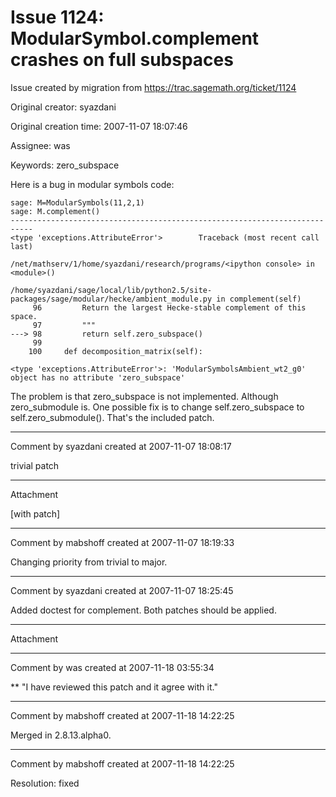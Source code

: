 # Issue 1124: ModularSymbol.complement crashes on full subspaces

Issue created by migration from https://trac.sagemath.org/ticket/1124

Original creator: syazdani

Original creation time: 2007-11-07 18:07:46

Assignee: was

Keywords: zero_subspace

Here is a bug in modular symbols code:

``` 
sage: M=ModularSymbols(11,2,1)
sage: M.complement()
---------------------------------------------------------------------------
<type 'exceptions.AttributeError'>        Traceback (most recent call last)

/net/mathserv/1/home/syazdani/research/programs/<ipython console> in <module>()

/home/syazdani/sage/local/lib/python2.5/site-packages/sage/modular/hecke/ambient_module.py in complement(self)
     96         Return the largest Hecke-stable complement of this space.
     97         """
---> 98         return self.zero_subspace()
     99
    100     def decomposition_matrix(self):

<type 'exceptions.AttributeError'>: 'ModularSymbolsAmbient_wt2_g0' object has no attribute 'zero_subspace'
```


The problem is that zero_subspace is not implemented. Although zero_submodule is.
One possible fix is to change self.zero_subspace to self.zero_submodule(). That's the included patch.


---

Comment by syazdani created at 2007-11-07 18:08:17

trivial patch


---

Attachment

[with patch]


---

Comment by mabshoff created at 2007-11-07 18:19:33

Changing priority from trivial to major.


---

Comment by syazdani created at 2007-11-07 18:25:45

Added doctest for complement. Both patches should be applied.


---

Attachment


---

Comment by was created at 2007-11-18 03:55:34

** "I have reviewed this patch and it agree with it."


---

Comment by mabshoff created at 2007-11-18 14:22:25

Merged in 2.8.13.alpha0.


---

Comment by mabshoff created at 2007-11-18 14:22:25

Resolution: fixed
